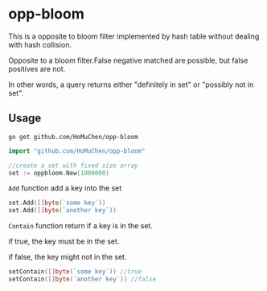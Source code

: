 opp-bloom
========

This is a opposite to bloom filter implemented by hash table without dealing with hash collision.

Opposite to a bloom filter.False negative matched are possible, but false positives are not.

In other words, a query returns either "definitely in set" or "possibly not in set". 

Usage
-----

```
go get github.com/HoMuChen/opp-bloom
```

```go
import "github.com/HoMuChen/opp-bloom"

//create a set with fixed size array
set := oppbloom.New(1000000)
```

`Add` function add a key into the set
```go
set.Add([]byte(`some key`))
set.Add([]byte(`another key`))
```

`Contain` function return if a key is in the set.

if true, the key must be in the set.

if false, the key might not in the set.
```go
setContain([]byte(`some key`)) //true
setContain([]byte(`another key`)) //false

```
